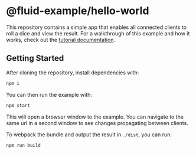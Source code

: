 # @fluid-example/hello-world

This repository contains a simple app that enables all connected clients to roll a dice and view the result.
For a walkthrough of this example and how it works, check out the [tutorial documentation](https://aka.ms/fluid/tutorial).

## Getting Started

After cloning the repository, install dependencies with:

```bash
npm i
```

You can then run the example with:

```bash
npm start
```

This will open a browser window to the example.  You can navigate to the same url in a second window to see changes propagating between clients.

To webpack the bundle and output the result in `./dist`, you can run:

```bash
npm run build
```
